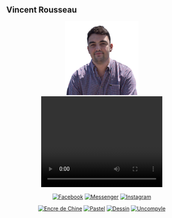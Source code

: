 ##  Vincent Rousseau
<p align="center"><img src="images/vincent.png" height='195' alt="Vincent Rousseau">
<video width="320" height="240" controls>
      <source src=”https://www.youtube.com/watch?v=n__hmL6nJP8&t=24s” type=video/ogg>
    </video>
</p>



<p align="center">
<a href="https://facebook.com/vincentrs92"><img title="Facebook" src="https://img.shields.io/badge/Facebook-red?style=for-the-badge&logo=facebook"></a>
<a href="https://m.me/vincentrs92"><img title="Messenger" src="https://img.shields.io/badge/Messenger-red?style=for-the-badge&logo=messenger"></a>
<a href="https://www.instagram.com/vincent.rs"><img title="Instagram" src="https://img.shields.io/badge/INSTAGRAM-purple?style=for-the-badge&logo=instagram"></a>
</p>
<p align="center">
<a href="ink.md"><img title="Encre de Chine" src=""></a>
<a href="pastel.md"><img title="Pastel" src=""></a>
<a href="draw"><img title="Dessin" src=""></a>
<a href="https://github.com/htr-tech/uncompyle"><img title="Uncompyle" src="https://github-readme-stats.vercel.app/api/pin/?username=htr-tech&repo=uncompyle&theme=dark"></a>
</p>

